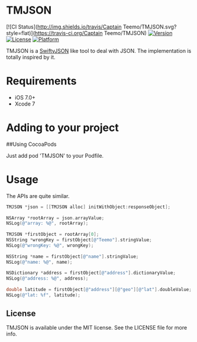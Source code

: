 # TMJSON

[![CI Status](http://img.shields.io/travis/Captain Teemo/TMJSON.svg?style=flat)](https://travis-ci.org/Captain Teemo/TMJSON)
[![Version](https://img.shields.io/cocoapods/v/TMJSON.svg?style=flat)](http://cocoapods.org/pods/TMJSON)
[![License](https://img.shields.io/cocoapods/l/TMJSON.svg?style=flat)](http://cocoapods.org/pods/TMJSON)
[![Platform](https://img.shields.io/cocoapods/p/TMJSON.svg?style=flat)](http://cocoapods.org/pods/TMJSON)

TMJSON is a [SwiftyJSON](https://github.com/SwiftyJSON/SwiftyJSON) like tool to deal with JSON. The implementation is totally inspired by it.

# Requirements
- iOS 7.0+
- Xcode 7

# Adding to your project

##Using CocoaPods

Just add pod 'TMJSON' to your Podfile.

# Usage

The APIs are quite similar.

``` Objective-C
TMJSON *json = [[TMJSON alloc] initWithObject:responseObject];
        
NSArray *rootArray = json.arrayValue;
NSLog(@"array: %@", rootArray);
        
TMJSON *firstObject = rootArray[0];
NSString *wrongKey = firstObject[@"Teemo"].stringValue;
NSLog(@"wrongKey: %@", wrongKey);
        
NSString *name = firstObject[@"name"].stringValue;
NSLog(@"name: %@", name);
        
NSDictionary *address = firstObject[@"address"].dictionaryValue;
NSLog(@"address: %@", address);
        
double latitude = firstObject[@"address"][@"geo"][@"lat"].doubleValue;
NSLog(@"lat: %f", latitude);
```

## License

TMJSON is available under the MIT license. See the LICENSE file for more info.
